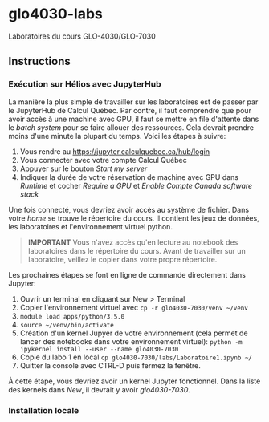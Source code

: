 # glo4030-labs

Laboratoires du cours GLO-4030/GLO-7030

## Instructions

### Exécution sur Hélios avec JupyterHub

La manière la plus simple de travailler sur les laboratoires est de passer par
le JupyterHub de Calcul Québec. Par contre, il faut comprendre que pour avoir
accès à une machine avec GPU, il faut se mettre en file d'attente dans le *batch
system* pour se faire allouer des ressources. Cela devrait prendre moins d'une
minute la plupart du temps. Voici les étapes à suivre:

1. Vous rendre au https://jupyter.calculquebec.ca/hub/login
2. Vous connecter avec votre compte Calcul Québec
3. Appuyer sur le bouton *Start my server*
4. Indiquer la durée de votre réservation de machine avec GPU dans *Runtime* et
   cocher *Require a GPU* et *Enable Compte Canada software stack*


Une fois connecté, vous devriez avoir accès au système de fichier. Dans votre
*home* se trouve le répertoire du cours. Il contient les jeux de données, les
laboratoires et l'environnement virtuel python. 


> **IMPORTANT**
> Vous n'avez accès qu'en lecture au notebook des laboratoires dans le répertoire
> du cours. Avant de travailler sur un laboratoire, veillez le copier dans votre
> propre répertoire.


Les prochaines étapes se font en ligne de commande directement dans Jupyter:

1. Ouvrir un terminal en cliquant sur New > Terminal
2. Copier l'environnement virtuel avec `cp -r glo4030-7030/venv ~/venv`
3. `module load apps/python/3.5.0`
4. `source ~/venv/bin/activate`
5. Création d'un kernel Jupyer de votre environnement (cela permet de lancer des
   notebooks dans votre environnement virtuel): `python -m ipykernel install
   --user --name glo4030-7030`
6. Copie du labo 1 en local `cp glo4030-7030/labs/Laboratoire1.ipynb ~/`
7. Quitter la console avec CTRL-D puis fermez la fenêtre.


À cette étape, vous devriez avoir un kernel Jupyter fonctionnel. Dans la liste
des kernels dans *New*, il devrait y avoir *glo4030-7030*.


### Installation locale
